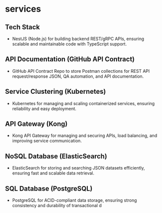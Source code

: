 # services

## Tech Stack
   - NestJS (Node.js) for building backend REST/gRPC APIs, ensuring scalable and maintainable code with TypeScript support.

## API Documentation (GitHub API Contract)
   - GitHub API Contract Repo to store Postman collections for REST API request/response JSON, QA automation, and API documentation.

## Service Clustering (Kubernetes)
   - Kubernetes for managing and scaling containerized services, ensuring reliability and easy deployment.

## API Gateway (Kong)
   - Kong API Gateway for managing and securing APIs, load balancing, and improving service communication.

## NoSQL Database (ElasticSearch)
   - ElasticSearch for storing and searching JSON datasets efficiently, ensuring fast and scalable data retrieval.

## SQL Database (PostgreSQL)
   - PostgreSQL for ACID-compliant data storage, ensuring strong consistency and durability of transactional d
